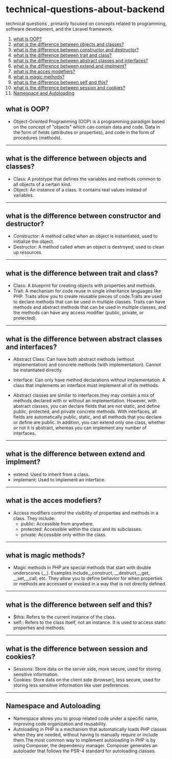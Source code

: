 # technical-questions-about-backend

technical questions , primarily focused on concepts related to programming, software development, and the Laravel framework.

1. [what is OOP?](whatisoop)
1. [what is the difference between objects and classes?](whatisthedifferencebetweenobjectsandclasses)
1. [what is the difference between constructor and destructor?](whatisthedifferencebetweenconstructoranddestructor)
1. [what is the difference between trait and class?](whatisthedifferencebetweentraitandclass)
1. [what is the difference between abstract classes and interfaces?](whatisthedifferencebetweenabstractclassesandinterfaces)
1. [what is the difference between extend and implment?](whatisthedifferencebetweenextendandimplment)
1. [what is the acces modefiers?](whatistheaccesmodefiers)
1. [what is magic methods?](whatismagicmethods)
1. [what is the difference between self and this?](whatisthedifferencebetweenselfandthis)
1. [what is the difference between session and cookies?](whatisthedifferencebetweensessionandcookies)
1. [Namespace and Autoloading](namespaceandautoloading)

## what is OOP?

- Object-Oriented Programming (OOP) is a programming paradigm based on the concept of "objects" which can contain data and code. Data in the form of fields (attributes or properties), and code in the form of procedures (methods).

---

## what is the difference between objects and classes?

- Class: A prototype that defines the variables and methods common to all objects of a certain kind.
- Object: An instance of a class. It contains real values instead of variables.

---

## what is the difference between constructor and destructor?

- Constructor: A method called when an object is instantiated, used to initialize the object.
- Destructor: A method called when an object is destroyed, used to clean up resources.

---

## what is the difference between trait and class?

- Class: A blueprint for creating objects with properties and methods.
- Trait: A mechanism for code reuse in single inheritance languages like PHP. Traits allow you to create reusable pieces of code.Traits are used to declare methods that can be used in multiple classes. Traits can have methods and abstract methods that can be used in multiple classes, and the methods can have any access modifier (public, private, or protected).

---

## what is the difference between abstract classes and interfaces?

- Abstract Class: Can have both abstract methods (without implementation) and concrete methods (with implementation). Cannot be instantiated directly.
- Interface: Can only have method declarations without implementation. A class that implements an interface must implement all of its methods.

- Abstract classes are similar to interfaces.they may contain a mix of methods declared with or without an implementation. However, with abstract classes, you can declare fields that are not static, and define public, protected, and private concrete methods. With interfaces, all fields are automatically public, static, and all methods that you declare or define are public. In addition, you can extend only one class, whether or not it is abstract, whereas you can implement any number of interfaces.

---

## what is the difference between extend and implment?

- extend: Used to inherit from a class.
- implement: Used to implement an interface.

---

## what is the acces modefiers?

- Access modifiers control the visibility of properties and methods in a class. They include:
  - public: Accessible from anywhere.
  - protected: Accessible within the class and its subclasses.
  - private: Accessible only within the class.

---

## what is magic methods?

- Magic methods in PHP are special methods that start with double underscores (__). Examples include__construct, __destruct,__get, __set,__call, etc. They allow you to define behavior for when properties or methods are accessed or invoked in a way that is not directly defined.

---

## what is the difference between self and this?

- $this: Refers to the current instance of the class.
- self:: Refers to the class itself, not an instance. It is used to access static properties and methods.

---

## what is the difference between session and cookies?

- Sessions: Store data on the server side, more secure, used for storing sensitive information.
- Cookies: Store data on the client side (browser), less secure, used for storing less sensitive information like user preferences.

---

## Namespace and Autoloading

- Namespace allows you to group related code under a specific name, improving code organization and reusability.
- Autoloading in PHP is a mechanism that automatically loads PHP classes when they are needed, without having to manually require or include them.The most common way to implement autoloading in PHP is by using Composer, the dependency manager. Composer generates an autoloader that follows the PSR-4 standard for autoloading classes.
